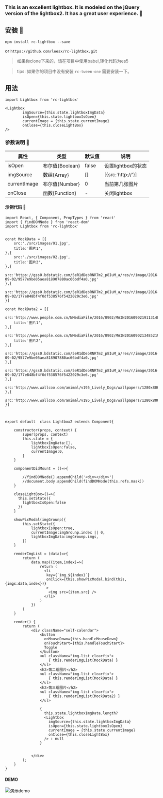 ### This is an excellent lightbox. It is modeled on the jQuery version of the lightbox2. It has a great user experience. :100:
## 安装 :rocket:
`npm install rc-lightbox --save`

or
`https://github.com/leesx/rc-lightbox.git`

> 如果你clone下来的，请在项目中使用babel,转化代码为es5


> tips: 如果你的项目中没有安装 `rc-tween-one` 需要安装一下。
## 用法

`import Lightbox from 'rc-lightbox'`
```
<Lightbox
        imgSource={this.state.lightboxImgData}
        isOpen={this.state.lightboxIsOpen}
        currentImage = {this.state.currentImage}
        onClose={this.closeLightBox}
/>
```
### 参数说明 :art:
属性|类型|默认值|说明
-|-|-|-
isOpen|布尔值{Boolean}|false|设置lightbox的状态
imgSource|数组{Array}|[]| [{src:'http://'}]
currentImage|布尔值{Number}|0 | 当前第几张图片
onClose|函数{Function}|-|关闭lightbox

#### 示例代码 :tada:
```
import React, { Component, PropTypes } from 'react'
import { findDOMNode } from 'react-dom'
import Lightbox from 'rc-lightbox'


const MockData = [{
    src:'./src/images/01.jpg',
    title:'图片1',
},{
    src:'./src/images/02.jpg',
    title:'图片2',
},{
  src:'https://gss0.bdstatic.com/5eR1dDebRNRTm2_p8IuM_a/res/r/image/2016-09-02/9577e9be05aea818907880ac66bdf4a0.jpg'
},{
  src:'https://gss0.bdstatic.com/5eR1dDebRNRTm2_p8IuM_a/res/r/image/2016-09-02/177e848bf4f0df538576f5422029c3e6.jpg'
}]

const MockData2 = [{
    src:'http://www.people.com.cn/NMediaFile/2016/0902/MAIN201609021911314859050338728.jpg',
    title:'图片1',
},{
    src:'http://www.people.com.cn/NMediaFile/2016/0902/MAIN201609021348521914980960649.jpg',
    title:'图片2',
},{
  src:'https://gss0.bdstatic.com/5eR1dDebRNRTm2_p8IuM_a/res/r/image/2016-09-02/9577e9be05aea818907880ac66bdf4a0.jpg'
},{
  src:'https://gss0.bdstatic.com/5eR1dDebRNRTm2_p8IuM_a/res/r/image/2016-09-02/177e848bf4f0df538576f5422029c3e6.jpg'
},{
  src:'http://www.wallcoo.com/animal/v195_Lively_Dogs/wallpapers/1280x800/Lively_Dogs_wallpaper_MIX88041_wallcoo.com.jpg'
},{
  src:'http://www.wallcoo.com/animal/v195_Lively_Dogs/wallpapers/1280x800/Lively_Dogs_wallpaper_MIX88041_wallcoo.com2.jpg'
}]



export default  class Lightbox2 extends Component{

    constructor(props, context) {
        super(props, context)
        this.state = {
            lightboxImgData:[],
            lightboxIsOpen:false,
            currentImage:0,
        }
    }

    componentDidMount = ()=>{

        //findDOMNode().appendChild('<div></div>')
        //document.body.appendChild(findDOMNode(this.refs.mask))
    }

    closeLightBox=()=>{
      this.setState({
        lightboxIsOpen:false
      })
    }

    showPicModal(imgGrounp){
        this.setState({
            lightboxIsOpen:true,
            currentImage:imgGrounp.index || 0,
            lightboxImgData:imgGrounp.imgs,
        })
    }

    renderImgList = (data)=>{
        return (
            data.map((item,index)=>{
                return (
                  <li
                   key={`img_${index}`}
                   onClick={this.showPicModal.bind(this,{imgs:data,index})}
                   >
                    <img src={item.src} />
                  </li>
                )
            })
        )
    }

    render() {
        return (
            <div className="self-calendar">
                <button
                  onMouseDown={this.handleMouseDown}
                  onTouchStart={this.handleTouchStart}>
                  Toggle
                </button>
                <ul className="img-list clearfix">
                    { this.renderImgList(MockData) }
                </ul>
                <h2>第二组图片</h2>
                <ul className="img-list clearfix">
                    { this.renderImgList(MockData) }
                </ul>
                <h2>第三组图片</h2>
                <ul className="img-list clearfix">
                    { this.renderImgList(MockData2) }
                </ul>

                {
                  this.state.lightboxImgData.length?
                  <Lightbox
                    imgSource={this.state.lightboxImgData}
                    isOpen={this.state.lightboxIsOpen}
                    currentImage = {this.state.currentImage}
                    onClose={this.closeLightBox}
                  /> : null
                }


            </div>
        );
    }
}
```
#### DEMO

![演示demo](https://github.com/leesx/rc-lightbox/blob/master/README.gif)
